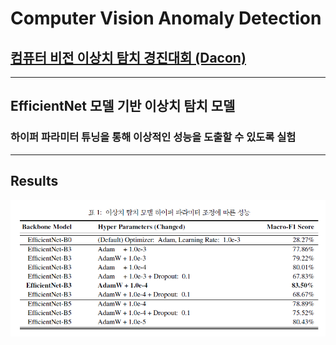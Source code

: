 # **Computer Vision Anomaly Detection**

## **[컴퓨터 비전 이상치 탐치 경진대회 (Dacon)](https://dacon.io/competitions/official/235894/overview/description)**

---

## **EfficientNet 모델 기반 이상치 탐치 모델**

### **하이퍼 파라미터 튜닝을 통해 이상적인 성능을 도출할 수 있도록 실험**

---

## **Results**

![fig1](./fig1.png)